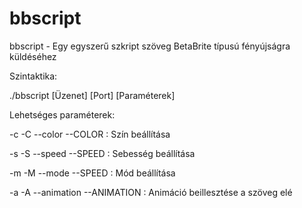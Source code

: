 # bbscript
bbscript - Egy egyszerű szkript szöveg BetaBrite típusú fényújságra küldéséhez

Szintaktika:

./bbscript [Üzenet] [Port] [Paraméterek]

Lehetséges paraméterek:

-c -C --color --COLOR : Szín beállítása

-s -S --speed --SPEED : Sebesség beállítása

-m -M --mode  --SPEED : Mód beállítása

-a -A --animation --ANIMATION : Animáció beillesztése a szöveg elé 
